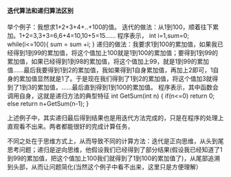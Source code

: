 #### 迭代算法和递归算法区别

举个例子：我想求1+2+3+4+..+100的值。
迭代的做法：从1到100，顺着往下累加。1+2=3,3+3=6,6+4=10,10+5=15……
            程序表示，
            int i=1,sum=0;
            while(i<=100){
                 sum = sum +i; 
            }
递归的做法：我要求1到100的累加值，如果我已经得到1到99的累加值，将这个值加上100就是1到100的累加值；要得到1到99的累加值，如果已经得到1到98的累加值，将这个值加上99，就是1到99的累加值……最后我要得到1到2的累加值，我如果得到1自身累加值，再加上2即可，1自身的累加值显然就是1了。于是现在我们得到了1到2的累加值，将这个值加3就得到了1到3的累加值，……最后直到得到1到100的累加值。
       程序表示，其中函数会调用自身，这就是递归方法的典型特征
       int GetSum(int n)
      {
           if(n<=0) return 0;
           else return n+GetSum(n-1);
      }

上述例子中，其实递归最后得到结果也是用迭代方法完成的，只是在程序的处理上直观看不出来。两者都能很好的完成计算任务，

不同之处在于思维方式上，从而导致不同的计算方法：迭代是正向思维，从头到尾思考问题；递归是逆向思维，他假设我们已经得到了部分结果(假设我已经知道了1到99的累加值，把这个值加上100我们就得到了1到100的累加值了)，从尾部追溯到头部，从而让问题简化(当然这个例子中看不出来，这里只是方便理解）